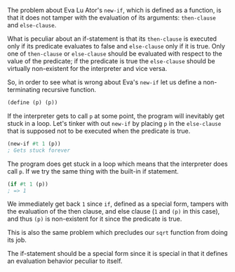 The problem about Eva Lu Ator's ```new-if```, which is defined as a function, is that it does not tamper with the evaluation of its arguments: ```then-clause``` and ```else-clause```.

What is peculiar about an if-statement is that its ```then-clause``` is executed only if its predicate evaluates to false and ```else-clause``` only if it is true. Only one of ```then-clause``` or ```else-clause``` should be evaluated with respect to the value of the predicate; if the predicate is true the ```else-clause``` should be virtually non-existent for the interpreter and vice versa.

So, in order to see what is wrong about Eva's ```new-if``` let us define a non-terminating recursive function.

```scheme
(define (p) (p))
```

If the interpreter gets to call ```p``` at some point, the program will inevitably get stuck in a loop. Let's tinker with out ```new-if``` by placing ```p``` in the ```else-clause``` that is supposed not to be executed when the predicate is true.

```scheme
(new-if #t 1 (p))
; Gets stuck forever
```

The program does get stuck in a loop which means that the interpreter does call ```p```. If we try the same thing with the built-in if statement.

```scheme
(if #t 1 (p))
; => 1
```

We immediately get back ```1``` since ```if```, defined as a special form, tampers with the evaluation of the then clause, and else clause (```1``` and ```(p)``` in this case), and thus ```(p)``` is non-existent for it since the predicate is true.

This is also the same problem which precludes our ```sqrt``` function from doing its job.

The if-statement should be a special form since it is special in that it defines an evaluation behavior peculiar to itself.